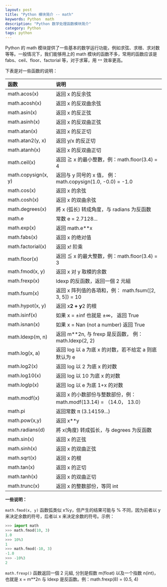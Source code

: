 ```yaml
---
layout: post
title: "Python 模块简介 -- math"
keywords: Python  math
description: "Python 数学处理函数模块简介"
category: Python
tags: python
---
```


Python 的 math 模块提供了一些基本的数学运行功能，例如求弦、求根、求对数等等。一般情况下，我们能够用上的 math 模块的函数不多，常用的函数应该是 fabs、ceil、floor、factorial 等，对于求幂，用 `**` 效率更高。

下表是对一些函数的说明：

| 函数                | 说明                                                                |
|:--------------------|:--------------------------------------------------------------------|
| math.acos(x)        | 返回 x 的反余弦                                                     |
| math.acosh(x)       | 返回 x 的反双曲余弦                                                 |
| math.asin(x)        | 返回 x 的反正弦                                                     |
| math.asinh(x)       | 返回 x 的反双曲正弦                                                 |
| math.atan(x)        | 返回 x 的反正切                                                     |
| math.atan2(y, x)    | 返回 y/x 的反正切                                                   |
| math.atanh(x)       | 返回 x 的反双曲正切                                                 |
| math.ceil(x)        | 返回 ≧ x 的最小整數，例：math.floor(3.4) = 4                        |
| math.copysign(x, y) | 返回与 y 同号的 x 值， 例：math.copysign(1.0, -0.0) = -1.0          |
| math.cos(x)         | 返回 x 的余弦                                                       |
| math.cosh(x)        | 返回 x 的双曲余弦                                                   |
| math.degrees(x)     | 將 x (弧长) 转成角度，与 radians 为反函数                           |
| math.e              | 常数 e = 2.7128...                                                  |
| math.exp(x)         | 返回 math.e**x                                                      |
| math.fabs(x)        | 返回 x 的绝对值                                                     |
| math.factorial(x)   | 返回 x! 阶乘                                                        |
| math.floor(x)       | 返回 ≦ x 的最大整数，例：math.floor(3.4) = 3                        |
| math.fmod(x, y)     | 返回 x 对 y 取模的余数                                              |
| math.frexp(x)       | ldexp 的反函数，返回一個 2 元組                                     |
| math.fsum(x)        | 返回 x 阵列值的各項和，例： math.fsum([2, 3, 5]) = 10               |
| math.hypot(x, y)    | 返回 x**2 + y**2 的根                                               |
| math.isinf(x)       | 如果 x = ±inf 也就是 ±∞， 返回 True                                 |
| math.isnan(x)       | 如果 x = Nan (not a number) 返回 True                               |
| math.ldexp(m, n)    | 返回 m**2n, 与 frexp 是反函数， 例：math.ldexp(2, 2)                |
| math.log(x, a)      | 返回 log 以 a 为底 x 的对数，若不给定 a 则底默认为 e                |
| math.log2(x)        | 返回 log 以 2 为底 x 的对数                                         |
| math.log10(x)       | 返回 log 以 10 为底 x 的对数                                        |
| math.loglp(x)       | 返回 log 以 e 为底 1+x 的对数                                       |
| math.modf(x)        | 返回 x 的小数部份与整数部份，例：math.modf(13.14) = （14.0， 13.0） |
| math.pi             | 返回常数 π (3.14159...)                                             |
| math.pow(x,y)       | 返回 x**y                                                           |
| math.radians(d)     | 將 x(角度) 转成弧长，与 degrees 为反函数                            |
| math.sin(x)         | 返回 x 的正弦                                                       |
| math.sinh(x)        | 返回 x 的双曲正弦                                                   |
| math.sqrt(x)        | 返回 x 的根                                                         |
| math.tan(x)         | 返回 x 的正切                                                       |
| math.tanh(x)        | 返回 x 的双曲正切                                                   |
| math.trunc(x)       | 返回 x 的整数部份，等同 int                                         |

**一些说明：**

`math.fmod(x, y)` 函数弧类似 x%y，但产生的结果可能与 % 不同，因为前者以 y 来决定余数的符号，后者以 x 来决定余数的符号。示例：

```python
>>> import math
>>> math.fmod(10, 3)
1.0
>>> 10%3
1
>>> math.fmod(-10, 3)
-1.0
>>> -10%3
2
```

`math.frexp()` 函数返回一個 2 元組, 分別是假数 m(float) 以及一个指数 n(int)，也就是 x = m**2n 与 ldexp 是反函数。例：math.frexp(8) = (0.5, 4)
